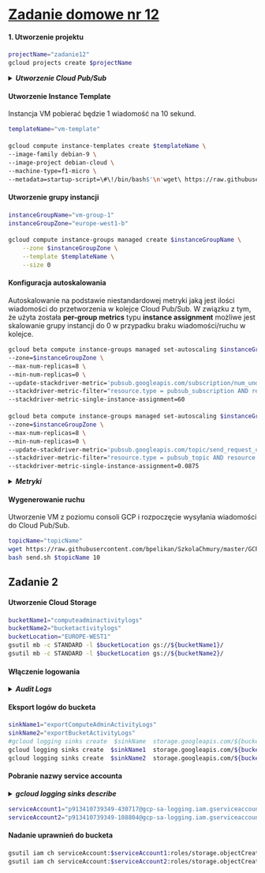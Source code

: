# [Zadanie domowe nr 12](https://szkolachmury.pl/google-cloud-platform-droga-architekta/tydzien-12-monitoring-with-stackdriver/zadanie-domowe-nr-12/)

#### 1. Utworzenie projektu
```bash
projectName="zadanie12"
gcloud projects create $projectName
```

<details>
  <summary><b><i>Utworzenie Cloud Pub/Sub</i></b></summary>

```bash
# Topic
topicName="topicName"
gcloud pubsub topics create $topicName

# Subskrypcja
subscriptionName="subscriptionName"
gcloud pubsub subscriptions create $subscriptionName --topic $topicName --ack-deadline=20
```

#### 
```bash
# Sprawdzenie
bartosz@cloudshell:~ (zadanie12)$ gcloud pubsub topics list
---
name: projects/zadanie12/topics/topicName
bartosz@cloudshell:~ (zadanie12)$ gcloud pubsub subscriptions list
---
ackDeadlineSeconds: 20
expirationPolicy:
  ttl: 2678400s
messageRetentionDuration: 604800s
name: projects/zadanie12/subscriptions/subscriptionName
pushConfig: {}
topic: projects/zadanie12/topics/topicName
```
</details>

#### Utworzenie Instance Template
Instancja VM pobierać będzie 1 wiadomość na 10 sekund.
```bash
templateName="vm-template"

gcloud compute instance-templates create $templateName \
--image-family debian-9 \
--image-project debian-cloud \
--machine-type=f1-micro \
--metadata=startup-script=\#\!/bin/bash$'\n'wget\ https://raw.githubusercontent.com/bpelikan/SzkolaChmury/master/GCP/Architecture/Zadanie12/code/read.sh$'\n'bash\ read.sh\ $subscriptionName\ 1\ 10
```

#### Utworzenie grupy instancji
```bash
instanceGroupName="vm-group-1"
instanceGroupZone="europe-west1-b"

gcloud compute instance-groups managed create $instanceGroupName \
    --zone $instanceGroupZone \
    --template $templateName \
    --size 0
```

#### Konfiguracja autoskalowania
Autoskalowanie na podstawie niestandardowej metryki jaką jest ilości wiadomości do przetworzenia w kolejce Cloud Pub/Sub. 
W związku z tym, że użyta została **per-group metrics** typu **instance assignment** możliwe jest skalowanie grupy instancji do 0 w przypadku braku wiadomości/ruchu w kolejce.
```bash
gcloud beta compute instance-groups managed set-autoscaling $instanceGroupName \
--zone=$instanceGroupZone \
--max-num-replicas=8 \
--min-num-replicas=0 \
--update-stackdriver-metric='pubsub.googleapis.com/subscription/num_undelivered_messages' \
--stackdriver-metric-filter="resource.type = pubsub_subscription AND resource.label.subscription_id = $subscriptionName" \
--stackdriver-metric-single-instance-assignment=60

gcloud beta compute instance-groups managed set-autoscaling $instanceGroupName \
--zone=$instanceGroupZone \
--max-num-replicas=8 \
--min-num-replicas=0 \
--update-stackdriver-metric='pubsub.googleapis.com/topic/send_request_count' \
--stackdriver-metric-filter="resource.type = pubsub_topic AND resource.label.topic_id = $topicName" \
--stackdriver-metric-single-instance-assignment=0.0875
```

<details>
  <summary><b><i>Metryki</i></b></summary>

![screen](./img/20200404000150.jpg)
![screen](./img/20200404000520.jpg)

Wniosek: metryka **pubsub.googleapis.com/topic/send_request_count** nie jest najlepsza w celu skalowania do 0:
![screen](./img/20200403234048.jpg)
![screen](./img/20200403233931.jpg)
</details>

#### Wygenerowanie ruchu
Utworzenie VM z poziomu consoli GCP i rozpoczęcie wysyłania wiadomości do Cloud Pub/Sub.
```bash
topicName="topicName"
wget https://raw.githubusercontent.com/bpelikan/SzkolaChmury/master/GCP/Architecture/Zadanie12/code/send.sh
bash send.sh $topicName 10
```

## Zadanie 2

#### Utworzenie Cloud Storage
```bash
bucketName1="computeadminactivitylogs"
bucketName2="bucketactivitylogs"
bucketLocation="EUROPE-WEST1"
gsutil mb -c STANDARD -l $bucketLocation gs://${bucketName1}/
gsutil mb -c STANDARD -l $bucketLocation gs://${bucketName2}/
```

#### Włączenie logowania
<details>
  <summary><b><i>Audit Logs</i></b></summary>

![screen](./img/20200404151314.jpg)
</details>

#### Eksport logów do bucketa
```bash
sinkName1="exportComputeAdminActivityLogs"
sinkName2="exportBucketActivityLogs"
#gcloud logging sinks create  $sinkName  storage.googleapis.com/${bucketName}  --log-filter="resource.type=gce_instance"
gcloud logging sinks create  $sinkName1  storage.googleapis.com/${bucketName1}  --log-filter="resource.type=\"gce_instance\" AND log_name=\"projects/$projectName/logs/cloudaudit.googleapis.com%2Factivity\""
gcloud logging sinks create  $sinkName2  storage.googleapis.com/${bucketName2}  --log-filter="resource.type=\"gcs_bucket\" AND log_name=\"projects/zadanie12/logs/cloudaudit.googleapis.com%2Factivity\""
```

#### Pobranie nazwy service accounta

<details>
  <summary><b><i>gcloud logging sinks describe</i></b></summary>

```bash
bartosz@cloudshell:~ (zadanie12)$ gcloud logging sinks list
NAME                            DESTINATION                                      FILTER
exportBucketActivityLogs        storage.googleapis.com/bucketactivitylogs        resource.type="gcs_bucket" AND log_name="projects/zadanie12/logs/cloudaudit.googleapis.com%2Factivity"
exportComputeAdminActivityLogs  storage.googleapis.com/computeadminactivitylogs  resource.type="gce_instance" AND log_name="projects/zadanie12/logs/cloudaudit.googleapis.com%2Factivity"

bartosz@cloudshell:~ (zadanie12)$ gcloud logging sinks describe $sinkName1
createTime: '2020-04-04T18:46:53.147258296Z'
destination: storage.googleapis.com/computeadminactivitylogs
filter: resource.type="gce_instance" AND log_name="projects/zadanie12/logs/cloudaudit.googleapis.com%2Factivity"
name: exportComputeAdminActivityLogs
outputVersionFormat: V2
updateTime: '2020-04-04T18:46:53.147258296Z'
writerIdentity: serviceAccount:p913410739349-430717@gcp-sa-logging.iam.gserviceaccount.com

bartosz@cloudshell:~ (zadanie12)$ gcloud logging sinks describe $sinkName2
createTime: '2020-04-04T18:46:56.310208758Z'
destination: storage.googleapis.com/bucketactivitylogs
filter: resource.type="gcs_bucket" AND log_name="projects/zadanie12/logs/cloudaudit.googleapis.com%2Factivity"
name: exportBucketActivityLogs
outputVersionFormat: V2
updateTime: '2020-04-04T18:46:56.310208758Z'
writerIdentity: serviceAccount:p913410739349-108804@gcp-sa-logging.iam.gserviceaccount.com
```

</details>

```bash
serviceAccount1="p913410739349-430717@gcp-sa-logging.iam.gserviceaccount.com"
serviceAccount2="p913410739349-108804@gcp-sa-logging.iam.gserviceaccount.com"
```

#### Nadanie uprawnień do bucketa
```bash
gsutil iam ch serviceAccount:$serviceAccount1:roles/storage.objectCreator gs://${bucketName1}
gsutil iam ch serviceAccount:$serviceAccount2:roles/storage.objectCreator gs://${bucketName2}
```

```

